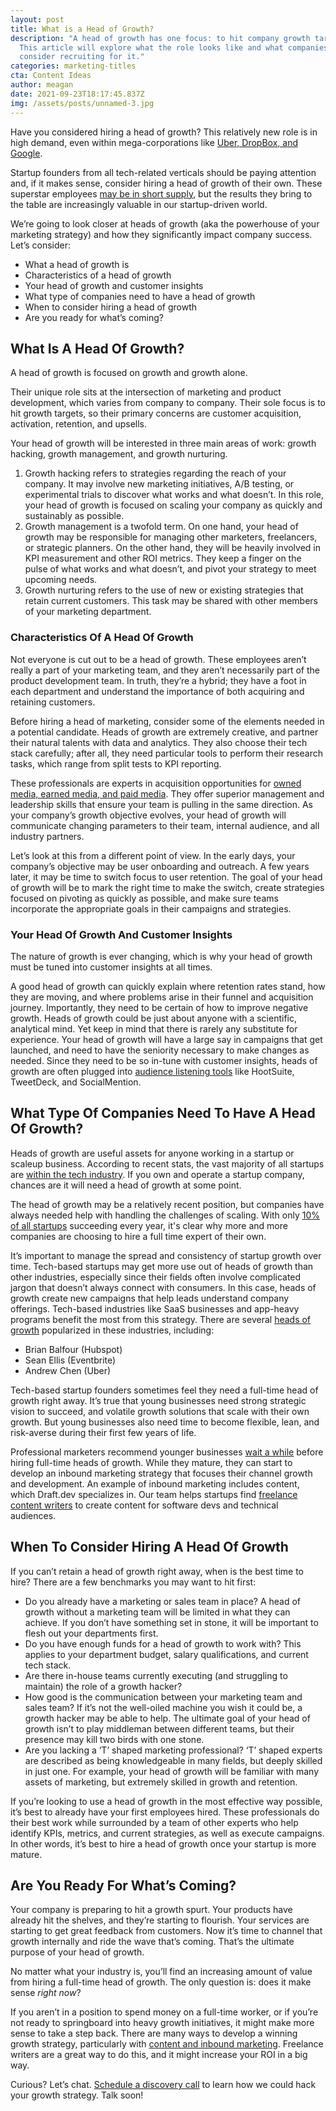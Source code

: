 ```yaml
---
layout: post
title: What is a Head of Growth?
description: "A head of growth has one focus: to hit company growth targets.
  This article will explore what the role looks like and what companies should
  consider recruiting for it."
categories: marketing-titles
cta: Content Ideas
author: meagan
date: 2021-09-23T18:17:45.837Z
img: /assets/posts/unnamed-3.jpg
---
```

Have you considered hiring a head of growth? This relatively new role is in high demand, even within mega-corporations like [Uber, DropBox, and Google](https://neilpatel.com/blog/team-needs-growth-manager/).

Startup founders from all tech-related verticals should be paying attention and, if it makes sense, consider hiring a head of growth of their own. These superstar employees [may be in short supply](https://www.bls.gov/ooh/management/advertising-promotions-and-marketing-managers.htm), but the results they bring to the table are increasingly valuable in our startup-driven world. 

We’re going to look closer at heads of growth (aka the powerhouse of your marketing strategy) and how they significantly impact company success. Let’s consider:

- What a head of growth is
- Characteristics of a head of growth
- Your head of growth and customer insights
- What type of companies need to have a head of growth
- When to consider hiring a head of growth
- Are you ready for what’s coming?

## **What Is A Head Of Growth?**

A head of growth is focused on growth and growth alone. 

Their unique role sits at the intersection of marketing and product development, which varies from company to company. Their sole focus is to hit growth targets, so their primary concerns are customer acquisition, activation, retention, and upsells.

Your head of growth will be interested in three main areas of work: growth hacking, growth management, and growth nurturing.

1. Growth hacking refers to strategies regarding the reach of your company. It may involve new marketing initiatives, A/B testing, or experimental trials to discover what works and what doesn’t. In this role, your head of growth is focused on scaling your company as quickly and sustainably as possible.
2. Growth management is a twofold term. On one hand, your head of growth may be responsible for managing other marketers, freelancers, or strategic planners. On the other hand, they will be heavily involved in KPI measurement and other ROI metrics. They keep a finger on the pulse of what works and what doesn’t, and pivot your strategy to meet upcoming needs.
3. Growth nurturing refers to the use of new or existing strategies that retain current customers. This task may be shared with other members of your marketing department. 

<!-- signup -->

### **Characteristics Of A Head Of Growth**

Not everyone is cut out to be a head of growth. These employees aren’t really a part of your marketing team, and they aren’t necessarily part of the product development team. In truth, they’re a hybrid; they have a foot in each department and understand the importance of both acquiring and retaining customers. 

Before hiring a head of marketing, consider some of the elements needed in a potential candidate. Heads of growth are extremely creative, and partner their natural talents with data and analytics. They also choose their tech stack carefully; after all, they need particular tools to perform their research tasks, which range from split tests to KPI reporting.

These professionals are experts in acquisition opportunities for [owned media, earned media, and paid media](https://smallbiztrends.com/2013/08/what-is-owned-earned-paid-media.html). They offer superior management and leadership skills that ensure your team is pulling in the same direction. As your company’s growth objective evolves, your head of growth will communicate changing parameters to their team, internal audience, and all industry partners.

Let’s look at this from a different point of view. In the early days, your company’s objective may be user onboarding and outreach. A few years later, it may be time to switch focus to user retention. The goal of your head of growth will be to mark the right time to make the switch, create strategies focused on pivoting as quickly as possible, and make sure teams incorporate the appropriate goals in their campaigns and strategies.

### **Your Head Of Growth And Customer Insights**

The nature of growth is ever changing, which is why your head of growth must be tuned into customer insights at all times. 

A good head of growth can quickly explain where retention rates stand, how they are moving, and where problems arise in their funnel and acquisition journey. Importantly, they need to be certain of how to improve negative growth. 
Heads of growth could be just about anyone with a scientific, analytical mind. Yet keep in mind that there is rarely any substitute for experience. Your head of growth will have a large say in campaigns that get launched, and need to have the seniority necessary to make changes as needed.
Since they need to be so in-tune with customer insights, heads of growth are often plugged into [audience listening tools](https://digitalmarketinginstitute.com/blog/7-of-the-best-free-audience-listening-tools) like HootSuite, TweetDeck, and SocialMention.

## **What Type Of Companies Need To Have A Head Of Growth?**

Heads of growth are useful assets for anyone working in a startup or scaleup business. According to recent stats, the vast majority of all startups are [within the tech industry](https://www.statista.com/statistics/882615/startups-worldwide-by-industry/). If you own and operate a startup company, chances are it will need a head of growth at some point.

The head of growth may be a relatively recent position, but companies have always needed help with handling the challenges of scaling. With only [10% of all startups](https://www.embroker.com/blog/startup-statistics/) succeeding every year, it's clear why more and more companies are choosing to hire a full time expert of their own. 

It’s important to manage the spread and consistency of startup growth over time. Tech-based startups may get more use out of heads of growth than other industries, especially since their fields often involve complicated jargon that doesn’t always connect with consumers. In this case, heads of growth create new campaigns that help leads understand company offerings. Tech-based industries like SaaS businesses and app-heavy programs benefit the most from this strategy. There are several [heads of growth](https://ey-vodw.be/hire-chief-growth-officer/) popularized in these industries, including:

- Brian Balfour (Hubspot)
- Sean Ellis (Eventbrite)
- Andrew Chen (Uber)

Tech-based startup founders sometimes feel they need a full-time head of growth right away. It’s true that young businesses need strong strategic vision to succeed, and volatile growth solutions that scale with their own growth. But young businesses also need time to become flexible, lean, and risk-averse during their first few years of life.

Professional marketers recommend younger businesses [wait a while](https://kurve.co.uk/how-to-hire-startup-head-of-growth/) before hiring full-time heads of growth. While they mature, they can start to develop an inbound marketing strategy that focuses their channel growth and development. An example of inbound marketing includes content, which Draft.dev specializes in. Our team helps startups find [freelance content writers](https://draft.dev/learn/posts/how-draft-dev-works-with-clients) to create content for software devs and technical audiences.

## **When To Consider Hiring A Head Of Growth**

If you can’t retain a head of growth right away, when is the best time to hire? There are a few benchmarks you may want to hit first:

- Do you already have a marketing or sales team in place? A head of growth without a marketing team will be limited in what they can achieve. If you don’t have something set in stone, it will be important to flesh out your departments first.
- Do you have enough funds for a head of growth to work with? This applies to your department budget, salary qualifications, and current tech stack.
- Are there in-house teams currently executing (and struggling to maintain) the role of a growth hacker? 
- How good is the communication between your marketing team and sales team? If it’s not the well-oiled machine you wish it could be, a growth hacker may be able to help. The ultimate goal of your head of growth isn’t to play middleman between different teams, but their presence may kill two birds with one stone.
- Are you lacking a ‘T’ shaped marketing professional? ‘T’ shaped experts are described as being knowledgeable in many fields, but deeply skilled in just one. For example, your head of growth will be familiar with many assets of marketing, but extremely skilled in growth and retention.

If you’re looking to use a head of growth in the most effective way possible, it’s best to already have your first employees hired. These professionals do their best work while surrounded by a team of other experts who help identify KPIs, metrics, and current strategies, as well as execute campaigns. In other words, it’s best to hire a head of growth once your startup is more mature.

## **Are You Ready For What’s Coming?**

Your company is preparing to hit a growth spurt. Your products have already hit the shelves, and they’re starting to flourish. Your services are starting to get great feedback from customers. Now it’s time to channel that growth internally and ride the wave that’s coming. That’s the ultimate purpose of your head of growth.

No matter what your industry is, you’ll find an increasing amount of value from hiring a full-time head of growth. The only question is: does it make sense *right now*? 

If you aren’t in a position to spend money on a full-time worker, or if you’re not ready to springboard into heavy growth initiatives, it might make more sense to take a step back. There are many ways to develop a winning growth strategy, particularly with [content and inbound marketing](https://draft.dev/learn/posts/successful-consumer-generated-marketing-for-technology-companies-1). Freelance writers are a great way to do this, and it might increase your ROI in a big way.

Curious? Let’s chat. [Schedule a discovery call](https://draft.dev/call) to learn how we could hack your growth strategy. Talk soon!